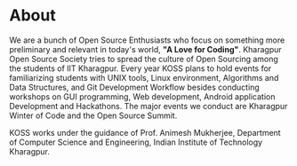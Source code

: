 # About

We are a bunch of Open Source Enthusiasts who focus on
something more preliminary and relevant in today's world, **"A Love for Coding"**.
Kharagpur Open Source Society tries to spread the culture of Open Sourcing among the students of IIT Kharagpur.
Every year KOSS plans to hold events for familiarizing students
with UNIX tools, Linux environment, Algorithms and Data Structures, 
and  Git Development Workflow besides conducting workshops
on GUI programming, Web development, Android application Development and Hackathons.
The major events we conduct are Kharagpur Winter of Code and the Open Source Summit.

KOSS works under the guidance of Prof. Animesh Mukherjee,
Department of Computer Science and Engineering, Indian Institute of Technology Kharagpur.
